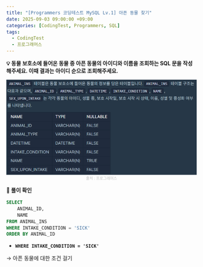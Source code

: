 ```yaml
---
title: "[Programmers 코딩테스트 MySQL Lv.1] 아픈 동물 찾기"
date: 2025-09-03 09:00:00 +09:00
categories: [CodingTest, Programmers, SQL]
tags:
  - CodingTest
  - 프로그래머스
---
```


**💡 동물 보호소에 들어온 동물 중 아픈 동물의 아이디와 이름을 조회하는 SQL 문을 작성해주세요. 이때 결과는 아이디 순으로 조회해주세요.**

<img src="/assets/img/CodingTest/SQL/3.png" align="center" alt="sql3">
<figcaption align="center" style="color:silver; font-size:10px; margin-top:1px;">출처 : 프로그래머스</figcaption>

**📍 풀이 확인**

```sql
SELECT
    ANIMAL_ID,
    NAME
FROM ANIMAL_INS
WHERE INTAKE_CONDITION = 'SICK'
ORDER BY ANIMAL_ID
```

- **`WHERE INTAKE_CONDITION = 'SICK'`**

→ 아픈 동물에 대한 조건 걸기